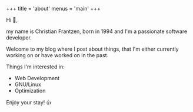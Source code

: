+++
title = 'about'
menus = 'main'
+++

Hi :wave:,

my name is Christian Frantzen, born in 1994 and I'm a passionate software developer. 

Welcome to my blog where I post about things, 
that I'm either currently working on or have worked on in the past.

Things I'm interested in:
* Web Development
* GNU/Linux
* Optimization

Enjoy your stay! :thumbsup: